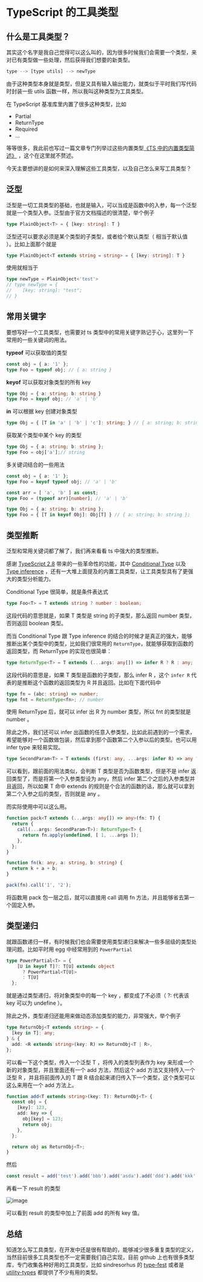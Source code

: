 # TypeScript 的工具类型

## 什么是工具类型？

其实这个名字是我自己觉得可以这么叫的，因为很多时候我们会需要一个类型，来对已有类型做一些处理，然后获得我们想要的新类型。

```js
type --> [type utils] --> newType
```

由于这种类型本身就是类型，但是又具有输入输出能力，就类似于平时我们写代码时封装一些 utils 函数一样，所以我叫这种类型为工具类型。

在 TypeScript 基准库里内置了很多这种类型，比如

- Partial
- ReturnType
- Required
- ...

等等很多，我此前也写过一篇文章专门列举过这些内置类型[《TS 中的内置类型简述》](https://github.com/whxaxes/blog/issues/14) ，这个在这里就不赘述。

今天主要想讲的是如何来深入理解这些工具类型，以及自己怎么来写工具类型？

## 泛型

泛型是一切工具类型的基础，也就是输入，可以当成是函数中的入参，每一个泛型就是一个类型入参。泛型由于官方文档描述的很清楚，举个例子

```typescript
type PlainObject<T> = { [key: string]: T }
```

泛型还可以要求必须是某个类型的子类型，或者给个默认类型（ 相当于默认值 ）。比如上面那个就是

```typescript
type PlainObject<T extends string = string> = { [key: string]: T }
```

使用就相当于

```typescript
type newType = PlainObject<'test'>
// type newType = {
//    [key: string]: "test";
// }
```

## 常用关键字

要想写好一个工具类型，也需要对 ts 类型中的常用关键字熟记于心，这里列一下常用的一些关键词的用法。

**typeof** 可以获取值的类型

```typescript
const obj = { a: '1' };
type Foo = typeof obj; // { a: string }
```

**keyof** 可以获取对象类型的所有 key

```typescript
type Obj = { a: string; b: string }
type Foo = keyof obj; // 'a' | 'b'
```

**in** 可以根据 key 创建对象类型

```typescript
type Obj = { [T in 'a' | 'b' | 'c']: string; } // { a: string; b: string; c: string }
```

获取某个类型中某个 key 的类型

```typescript
type Obj = { a: string; b: string };
type Foo = obj['a'];// string
```

多关键词结合的一些用法

```typescript
const obj = { a: '1' };
type Foo = keyof typeof obj; // 'a' | 'b'
```

```typescript
const arr = [ 'a', 'b' ] as const;
type Foo = (typeof arr)[number]; // 'a' | 'b'
```

```typescript
type Obj = { a: string; b: string };
type Foo = { [T in keyof Obj]: Obj[T] } // { a: string; b: string };
```

## 类型推断

泛型和常用关键词都了解了，我们再来看看 ts 中强大的类型推断。

感谢 [TypeScript 2.8](https://github.com/Microsoft/TypeScript/wiki/What's-new-in-TypeScript#typescript-28) 带来的一些革命性的功能，其中 [Conditional Type](https://github.com/Microsoft/TypeScript/wiki/What's-new-in-TypeScript#conditional-types) 以及 [Type inference](https://github.com/Microsoft/TypeScript/wiki/What's-new-in-TypeScript#type-inference-in-conditional-types) ，还有一大堆上面提及的内置工具类型，让工具类型具有了更强大的类型分析能力。

Conditional Type 很简单，就是条件表达式

```typescript
type Foo<T> = T extends string ? number : boolean;
```

这段代码的意思就是，如果 T 类型是 string 的子类型，那么返回 number 类型，否则返回 boolean 类型。

而当 Conditional Type 跟 Type inference 的结合的时候才是真正的强大，能够推断出某个类型中的类型，比如我们很常用的 `ReturnType`，就能够获取到函数的返回类型，而 ReturnType 的实现也很简单：

```typescript
type ReturnType<T> = T extends (...args: any[]) => infer R ? R : any;
```

这段代码的意思是，如果 T 类型是函数的子类型，那么 infer R ，这个 `infer R` 代表的是推断这个函数的返回类型为 R 并且返回。比如在下面代码中

```typescript
type fn = (abc: string) => number;
type fnt = ReturnType<fn>; // number
```

使用 ReturnType 后，就可以 infer 出 R 为 number 类型，所以 fnt 的类型就是 number 。

除此之外，我们还可以 infer 出函数的任意入参类型，比如此前遇到的一个需求，希望能够对一个函数做包装，然后拿到那个函数第二个入参以后的类型。也可以用 infer type 来轻易实现。

```typescript
type SecondParam<T> = T extends (first: any, ...args: infer R) => any ? R : any;
```

可以看到，跟前面的用法类似，会判断 T 类型是否为函数类型，但是不是 infer 返回类型了，而是将第一个入参类型设为 any，然后 infer 第二个之后的入参类型并且返回，所以如果 T 命中 extends 的规则是个合法的函数的话，那么就可以拿到第二个入参之后的类型，否则就是 any 。

而实际使用中可以这么用。

```typescript
function pack<T extends (...args: any[]) => any>(fn: T) {
  return {
    call(...args: SecondParam<T>): ReturnType<T> {
      return fn.apply(undefined, [ 1, ...args ]);
    },
  };
}

function fn(k: any, a: string, b: string) {
  return k + a + b;
}

pack(fn).call('1', '2');
```

将函数用 pack 包一层之后，就可以直接用 call 调用 fn 方法，并且能够省去第一个固定入参。


## 类型递归

就跟函数递归一样，有时候我们也会需要使用类型递归来解决一些多层级的类型处理问题。比如平时用 egg 中经常用到的 `PowerPartial`

```typescript
type PowerPartial<T> = {
    [U in keyof T]?: T[U] extends object
      ? PowerPartial<T[U]>
      : T[U]
  };
```

就是通过类型递归，将对象类型中的每一个 key ，都变成了不必须（ ?: 代表该 key 可以为 undefine ）。

除此之外，类型递归还能用来做动态添加类型的能力，非常强大，举个例子

```typescript
type ReturnObj<T extends string> = {
  [key in T]: any;
} & {
  add: <R extends string>(key: R) => ReturnObj<T | R>,
};
```

可以看一下这个类型，传入一个泛型 T ，将传入的类型列表作为 key 来形成一个新的对象类型，并且里面还有一个 add 方法，然后这个 add 方法又支持传入一个泛型 R ，并且将前面传入的 T 跟 R 结合起来递归传入下一个类型，这个类型可以这么来用在一个 add 方法上。

```typescript
function add<T extends string>(key: T): ReturnObj<T> {
  const obj = {
    [key]: 123,
    add: key => {
      obj[key] = 123;
      return obj;
    },
  };

  return obj as ReturnObj<T>;
}
```

然后

```typescript
const result = add('test').add('bbb').add('asda').add('ddd').add('kkk');
```

再看一下 result 的类型

![image](./images/img1.png)

可以看到 result 的类型中加上了前面 add 的所有 key 值。

## 总结

知道怎么写工具类型，在开发中还是很有帮助的，能够减少很多重复类型的定义，当然目前很多工具类型也不一定需要我们自己实现，目前 github 上也有很多类型库，专门收集各种好用的工具类型，比如 sindresorhus 的 [type-fest](https://github.com/sindresorhus/type-fest) 或者是 [utility-types](https://github.com/piotrwitek/utility-types) 都提供了不少有用的类型。
